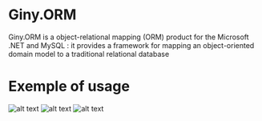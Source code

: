 # Giny.ORM

Giny.ORM is a object-relational mapping (ORM) product for the Microsoft .NET and MySQL : it provides a framework for mapping an object-oriented domain model to a traditional relational database 

# Exemple of usage

![alt text](https://puu.sh/EyFXY/b8b275b2c3.png) 
![alt text](https://puu.sh/EyG23/23b75857a7.png) 
![alt text](https://puu.sh/EyG1I/a8445f58ee.png) 
